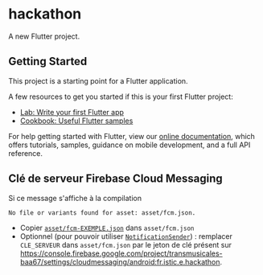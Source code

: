 # hackathon

A new Flutter project.

## Getting Started

This project is a starting point for a Flutter application.

A few resources to get you started if this is your first Flutter project:

- [Lab: Write your first Flutter app](https://flutter.dev/docs/get-started/codelab)
- [Cookbook: Useful Flutter samples](https://flutter.dev/docs/cookbook)

For help getting started with Flutter, view our
[online documentation](https://flutter.dev/docs), which offers tutorials,
samples, guidance on mobile development, and a full API reference.

## Clé de serveur Firebase Cloud Messaging

Si ce message s'affiche à la compilation

```
No file or variants found for asset: asset/fcm.json.
```

- Copier [`asset/fcm-EXEMPLE.json`](asset/fcm.json) dans
  `asset/fcm.json`
- Optionnel (pour pouvoir utiliser
  [`NotificationSender`](lib/services/notification_sender.dart)) : remplacer
  `CLE_SERVEUR` dans `asset/fcm.json` par le jeton de clé présent sur
  https://console.firebase.google.com/project/transmusicales-baa67/settings/cloudmessaging/android:fr.istic.e.hackathon.
